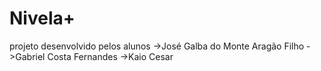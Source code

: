 # Nivela+
projeto desenvolvido pelos alunos
    ->José Galba do Monte Aragão Filho
    ->Gabriel Costa Fernandes
    ->Kaio Cesar